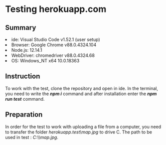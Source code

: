 <h1>Testing herokuapp.com</h1>

<h2>Summary</h2>
<li>ide: Visual Studio Code v1.52.1 (user setup)</li>
<li>Browser: Google Chrome v88.0.4324.104</li>
<li>Node.js: 12.14.1</li>
<li>WebDriver: chromedriver v88.0.4324.68</li> 
<li>OS: Windows_NT x64 10.0.18363</li>

<h2>Instruction</h2>
<p>To work with the test, clone the repository and open in ide. In the terminal, you need to write the <strong><em>npm i</em></strong> command and after installation enter the <strong><em>npm run test</em></strong> command.</p>

<h2>Preparation</h2>
<p>In order for the test to work with uploading a file from a computer, you need to transfer the folder <em>herokuapp.test\map.jpg</em> to drive C. The path to be used in test : <em>C:\\map.jpg</em>.<p> 
